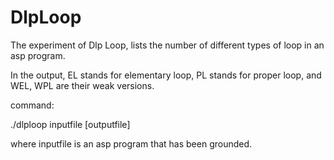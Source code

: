 DlpLoop
=========

The experiment of Dlp Loop, lists the number of different types of loop in an asp program.

In the output, EL stands for elementary loop, PL stands for proper loop, and WEL, WPL are their weak versions.

command:

./dlploop inputfile [outputfile]

where inputfile is an asp program that has been grounded.
